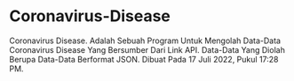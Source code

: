 # Coronavirus-Disease
Coronavirus Disease. Adalah Sebuah Program Untuk Mengolah Data-Data Coronavirus Disease Yang Bersumber Dari Link API. Data-Data Yang Diolah Berupa Data-Data Berformat JSON. Dibuat Pada 17 Juli 2022, Pukul 17:28 PM.
